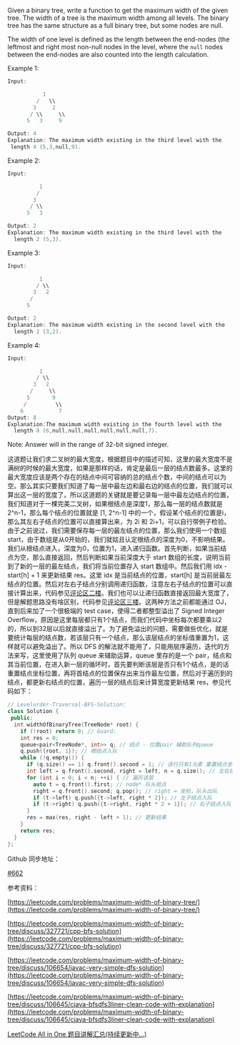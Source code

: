 Given a binary tree, write a function to get the maximum width of the given tree. The width of a tree is the maximum width among all levels. The binary tree has the same structure as a full binary tree, but some nodes are null.

The width of one level is defined as the length between the end-nodes (the leftmost and right most non-null nodes in the level, where the `null` nodes between the end-nodes are also counted into the length calculation.

Example 1:

```cpp
Input: 

           1
         /   \\
        3     2
       / \\     \\  
      5   3     9 

Output: 4
Explanation: The maximum width existing in the third level with the
 length 4 (5,3,null,9).
```

Example 2:

```cpp
Input: 

          1
         /  
        3    
       / \\       
      5   3     

Output: 2
Explanation: The maximum width existing in the third level with the
  length 2 (5,3).
```

Example 3:

```cpp
Input: 

          1
         / \\
        3   2 
       /        
      5      

Output: 2
Explanation: The maximum width existing in the second level with the
  length 2 (3,2).
```

Example 4:

```cpp
Input: 

          1
         / \\
        3   2
       /     \\  
      5       9 
     /         \\
    6           7
Output: 8
Explanation:The maximum width existing in the fourth level with the
  length 8 (6,null,null,null,null,null,null,7).
```

Note: Answer will in the range of 32-bit signed integer.

这道题让我们求二叉树的最大宽度，根据题目中的描述可知，这里的最大宽度不是满树的时候的最大宽度，如果是那样的话，肯定是最后一层的结点数最多。这里的最大宽度应该是两个存在的结点中间可容纳的总的结点个数，中间的结点可以为空。那么其实只要我们知道了每一层中最左边和最右边的结点的位置，我们就可以算出这一层的宽度了。所以这道题的关键就是要记录每一层中最左边结点的位置，我们知道对于一棵完美二叉树，如果根结点是深度1，那么每一层的结点数就是 2^n-1，那么每个结点的位置就是 [1, 2^n-1] 中的一个，假设某个结点的位置是i，那么其左右子结点的位置可以直接算出来，为 2i 和 2i+1，可以自行带例子检验。由于之前说过，我们需要保存每一层的最左结点的位置，那么我们使用一个数组 start，由于数组是从0开始的，我们就姑且认定根结点的深度为0，不影响结果。我们从根结点进入，深度为0，位置为1，进入递归函数。首先判断，如果当前结点为空，那么直接返回，然后判断如果当前深度大于 start 数组的长度，说明当前到了新的一层的最左结点，我们将当前位置存入 start 数组中。然后我们用 idx - start[h] + 1 来更新结果 res。这里 idx 是当前结点的位置，start[h] 是当前层最左结点的位置。然后对左右子结点分别调用递归函数，注意左右子结点的位置可以直接计算出来，代码参见[评论区二楼](https://www.cnblogs.com/grandyang/p/7538821.html#4299884)。我们也可以让递归函数直接返回最大宽度了，但是解题思路没有啥区别，代码参见[评论区三楼](https://www.cnblogs.com/grandyang/p/7538821.html#4299885)。这两种方法之前都能通过 OJ，直到后来加了一个很极端的 test case，使得二者都整型溢出了 Signed Integer Overflow，原因是这里每层都只有1个结点，而我们代码中坐标每次都要乘以2的，所以到32层以后就直接溢出了。为了避免溢出的问题，需要做些优化，就是要统计每层的结点数，若该层只有一个结点，那么该层结点的坐标值重置为1，这样就可以避免溢出了。所以 DFS 的解法就不能用了，只能用层序遍历，迭代的方法来写，这里使用了队列 queue 来辅助运算，queue 里存的是一个 pair，结点和其当前位置，在进入新一层的循环时，首先要判断该层是否只有1个结点，是的话重置结点坐标位置，再将首结点的位置保存出来当作最左位置，然后对于遍历到的结点，都更新右结点的位置，遍历一层的结点后来计算宽度更新结果 res，参见代码如下：

```cpp
// Levelorder-Traversal-BFS-Solution:
class Solution {
 public:
  int widthOfBinaryTree(TreeNode* root) {
    if (!root) return 0; // Guard:
    int res = 0;
    queue<pair<TreeNode*, int>> q; // 结点 - 位置pair 辅助队列queue
    q.push({root, 1}); // 根结点入队
    while (!q.empty()) {
      if (q.size() == 1) q.front().second = 1; // 该行只有1元素 重置结点坐标位置
      int left = q.front().second, right = left, n = q.size(); // 左右指针
      for (int i = 0; i < n; ++i) { // 遍历该层
        auto t = q.front().first; // node* 队头结点
        right = q.front().second; q.pop(); // right = 坐标，队头出队
        if (t->left) q.push({t->left, right * 2}); // 左子结点入队
        if (t->right) q.push({t->right, right * 2 + 1}); // 右子结点入队
      }
      res = max(res, right - left + 1); // 更新结果
    }
    return res;
  }
};
```

Github 同步地址：

[#662](https://github.com/grandyang/leetcode/issues/662)

参考资料：

[https://leetcode.com/problems/maximum-width-of-binary-tree/](https://leetcode.com/problems/maximum-width-of-binary-tree/)

[https://leetcode.com/problems/maximum-width-of-binary-tree/discuss/327721/cpp-bfs-solution](https://leetcode.com/problems/maximum-width-of-binary-tree/discuss/327721/cpp-bfs-solution)

[https://leetcode.com/problems/maximum-width-of-binary-tree/discuss/106654/javac-very-simple-dfs-solution](https://leetcode.com/problems/maximum-width-of-binary-tree/discuss/106654/javac-very-simple-dfs-solution)

[https://leetcode.com/problems/maximum-width-of-binary-tree/discuss/106645/cjava-bfsdfs3liner-clean-code-with-explanation](https://leetcode.com/problems/maximum-width-of-binary-tree/discuss/106645/cjava-bfsdfs3liner-clean-code-with-explanation)

[LeetCode All in One 题目讲解汇总(持续更新中...)](http://www.cnblogs.com/grandyang/p/4606334.html)
